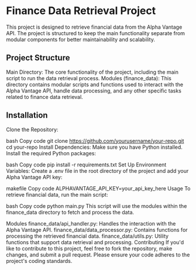 # Finance Data Retrieval Project
This project is designed to retrieve financial data from the Alpha Vantage API. The project is structured to keep the main functionality separate from modular components for better maintainability and scalability.

## Project Structure
Main Directory: The core functionality of the project, including the main script to run the data retrieval process.
Modules (finance_data): This directory contains modular scripts and functions used to interact with the Alpha Vantage API, handle data processing, and any other specific tasks related to finance data retrieval.

## Installation
Clone the Repository:

bash
Copy code
git clone https://github.com/yourusername/your-repo.git
cd your-repo
Install Dependencies:
Make sure you have Python installed. Install the required Python packages:

bash
Copy code
pip install -r requirements.txt
Set Up Environment Variables:
Create a .env file in the root directory of the project and add your Alpha Vantage API key:

makefile
Copy code
ALPHAVANTAGE_API_KEY=your_api_key_here
Usage
To retrieve financial data, run the main script:

bash
Copy code
python main.py
This script will use the modules within the finance_data directory to fetch and process the data.

Modules
finance_data/api_handler.py: Handles the interaction with the Alpha Vantage API.
finance_data/data_processor.py: Contains functions for processing the retrieved financial data.
finance_data/utils.py: Utility functions that support data retrieval and processing.
Contributing
If you'd like to contribute to this project, feel free to fork the repository, make changes, and submit a pull request. Please ensure your code adheres to the project's coding standards.
